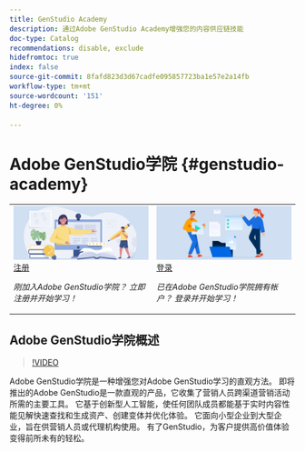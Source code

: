 ```yaml
---
title: GenStudio Academy
description: 通过Adobe GenStudio Academy增强您的内容供应链技能
doc-type: Catalog
recommendations: disable, exclude
hidefromtoc: true
index: false
source-git-commit: 8fafd823d3d67cadfe095857723ba1e57e2a14fb
workflow-type: tm+mt
source-wordcount: '151'
ht-degree: 0%

---
```



# Adobe GenStudio学院 {#genstudio-academy}

<table>
<tr>
  <td>
    <a href="https://learningmanager.adobe.com/accountiplogin?ipId=16970&amp;accesskey=c4988oojirhb5">
      <img alt="注册Adobe GenStudio学院" src="/help/assets/card-create-assets.png" />
    </a>
    <div>
      <a href="https://learningmanager.adobe.com/accountiplogin?ipId=16970&amp;accesskey=c4988oojirhb5">
    注册
    </a>
    </div>
    <p>
    <em>刚加入Adobe GenStudio学院？ 立即注册并开始学习！</em>
    <p>
  </td>
  <td>
    <a href="https://genstudioacademy.adobelearningmanager.com/">
    <img alt="登录Adobe GenStudio Academy" src="/help/assets/card-manage-content.png" />
    </a>
    <div>
    <a href="https://genstudioacademy.adobelearningmanager.com/">
    登录
    </a>
    </div>
    <p>
    <em>已在Adobe GenStudio学院拥有帐户？ 登录并开始学习！</em>
    </p>
  </td>
</tr>
</table>


## Adobe GenStudio学院概述

>[!VIDEO](https://video.tv.adobe.com/v/3434938?autoplay=true&end=replay)

Adobe GenStudio学院是一种增强您对Adobe GenStudio学习的直观方法。 即将推出的Adobe GenStudio是一款直观的产品，它收集了营销人员跨渠道营销活动所需的主要工具。 它基于创新型人工智能，使任何团队成员都能基于实时内容性能见解快速查找和生成资产、创建变体并优化体验。 它面向小型企业到大型企业，旨在供营销人员或代理机构使用。 有了GenStudio，为客户提供高价值体验变得前所未有的轻松。
